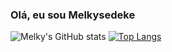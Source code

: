 ### Olá, eu sou Melkysedeke

![Melky's GitHub stats](https://github-readme-stats.vercel.app/api?username=Melkysedeke&show_icons=true&theme=dark)
[![Top Langs](https://github-readme-stats.vercel.app/api/top-langs/?username=Melkysedeke&layout=compact&theme=dark)](https://github.com/anuraghazra/github-readme-stats)
